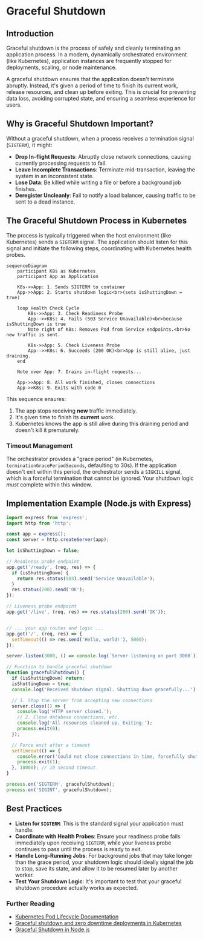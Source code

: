 # Graceful Shutdown

## Introduction

Graceful shutdown is the process of safely and cleanly terminating an application process. In a modern, dynamically orchestrated environment (like Kubernetes), application instances are frequently stopped for deployments, scaling, or node maintenance.

A graceful shutdown ensures that the application doesn't terminate abruptly. Instead, it's given a period of time to finish its current work, release resources, and clean up before exiting. This is crucial for preventing data loss, avoiding corrupted state, and ensuring a seamless experience for users.

## Why is Graceful Shutdown Important?

Without a graceful shutdown, when a process receives a termination signal (`SIGTERM`), it might:
*   **Drop In-flight Requests**: Abruptly close network connections, causing currently processing requests to fail.
*   **Leave Incomplete Transactions**: Terminate mid-transaction, leaving the system in an inconsistent state.
*   **Lose Data**: Be killed while writing a file or before a background job finishes.
*   **Deregister Uncleanly**: Fail to notify a load balancer, causing traffic to be sent to a dead instance.

## The Graceful Shutdown Process in Kubernetes

The process is typically triggered when the host environment (like Kubernetes) sends a `SIGTERM` signal. The application should listen for this signal and initiate the following steps, coordinating with Kubernetes health probes.

```mermaid
sequenceDiagram
    participant K8s as Kubernetes
    participant App as Application
    
    K8s->>App: 1. Sends SIGTERM to container
    App->>App: 2. Starts shutdown logic<br>(sets isShuttingDown = true)
    
    loop Health Check Cycle
        K8s->>App: 3. Check Readiness Probe
        App-->>K8s: 4. Fails (503 Service Unavailable)<br>because isShuttingDown is true
        Note right of K8s: Removes Pod from Service endpoints.<br>No new traffic is sent.
        
        K8s->>App: 5. Check Liveness Probe
        App-->>K8s: 6. Succeeds (200 OK)<br>App is still alive, just draining.
    end
    
    Note over App: 7. Drains in-flight requests...
    
    App->>App: 8. All work finished, closes connections
    App->>K8s: 9. Exits with code 0
```
This sequence ensures:
1.  The app stops receiving **new** traffic immediately.
2.  It's given time to finish its **current** work.
3.  Kubernetes knows the app is still alive during this draining period and doesn't kill it prematurely.

### Timeout Management

The orchestrator provides a "grace period" (in Kubernetes, `terminationGracePeriodSeconds`, defaulting to 30s). If the application doesn't exit within this period, the orchestrator sends a `SIGKILL` signal, which is a forceful termination that cannot be ignored. Your shutdown logic *must* complete within this window.

## Implementation Example (Node.js with Express)

```javascript
import express from 'express';
import http from 'http';

const app = express();
const server = http.createServer(app);

let isShuttingDown = false;

// Readiness probe endpoint
app.get('/ready', (req, res) => {
  if (isShuttingDown) {
    return res.status(503).send('Service Unavailable');
  }
  res.status(200).send('OK');
});

// Liveness probe endpoint
app.get('/live', (req, res) => res.status(200).send('OK'));


// ... your app routes and logic ...
app.get('/', (req, res) => {
  setTimeout(() => res.send('Hello, world!'), 5000);
});

server.listen(3000, () => console.log(`Server listening on port 3000`));

// Function to handle graceful shutdown
function gracefulShutdown() {
  if (isShuttingDown) return;
  isShuttingDown = true;
  console.log('Received shutdown signal. Shutting down gracefully...');

  // 1. Stop the server from accepting new connections
  server.close(() => {
    console.log('HTTP server closed.');
    // 2. Close database connections, etc.
    console.log('All resources cleaned up. Exiting.');
    process.exit(0);
  });

  // Force exit after a timeout
  setTimeout(() => {
    console.error('Could not close connections in time, forcefully shutting down');
    process.exit(1);
  }, 10000); // 10 second timeout
}

process.on('SIGTERM', gracefulShutdown);
process.on('SIGINT', gracefulShutdown);
```

## Best Practices
*   **Listen for `SIGTERM`**: This is the standard signal your application must handle.
*   **Coordinate with Health Probes**: Ensure your readiness probe fails immediately upon receiving `SIGTERM`, while your liveness probe continues to pass until the process is ready to exit.
*   **Handle Long-Running Jobs**: For background jobs that may take longer than the grace period, your shutdown logic should ideally signal the job to stop, save its state, and allow it to be resumed later by another worker.
*   **Test Your Shutdown Logic**: It's important to test that your graceful shutdown procedure actually works as expected.

<div class="further-reading">
<h3>Further Reading</h3>
<ul>
  <li><a href="https://kubernetes.io/docs/concepts/workloads/pods/pod-lifecycle/" target="_blank" rel="noopener noreferrer">Kubernetes Pod Lifecycle Documentation</a></li>
  <li><a href="https://learnk8s.io/graceful-shutdown" target="_blank" rel="noopener noreferrer">Graceful shutdown and zero downtime deployments in Kubernetes</a></li>
   <li><a href="https://blog.risingstack.com/graceful-shutdown-node-js-app/" target="_blank" rel="noopener noreferrer">Graceful Shutdown in Node.js</a></li>
</ul>
</div>